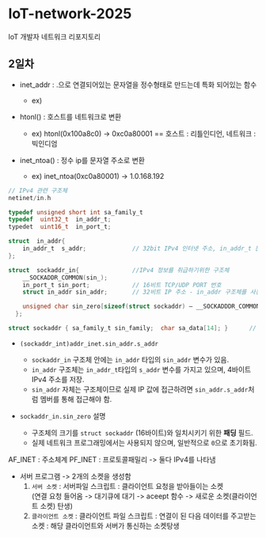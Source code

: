 # IoT-network-2025
IoT 개발자 네트워크 리포지토리

## 2일차

- inet_addr : .으로 연결되어있는 문자열을 정수형태로 만드는데 특화 되어있는 함수
    - ex) 
    
- htonl() : 호스트를 네트워크로 변환
    - ex) htonl(0x100a8c0) -> 0xc0a80001 == 호스트 : 리틀인디언, 네트워크 : 빅인디엄

- inet_ntoa() : 정수 ip를 문자열 주소로 변환
    - ex) inet_ntoa(0xc0a80001) -> 1.0.168.192

```c
// IPv4 관련 구조체
netinet/in.h

typedef unsigned short int sa_family_t
typedef  uint32_t  in_addr_t;
typedet  uint16_t  in_port_t;

struct  in_addr{
    in_addr_t  s_addr;             // 32bit IPv4 인터넷 주소, in_addr_t 는 uint32_t 
};

struct  sockaddr_in{			   //IPv4 정보를 취급하기위한 구조체
    __SOCKADDR_COMMON(sin_);
    in_port_t sin_port;            // 16비트 TCP/UDP PORT 번호
    struct in_addr sin_addr;       // 32비트 IP 주소 - in_addr 구조체를 사용

    unsigned char sin_zero[sizeof(struct sockaddr) – __SOCKADDDR_COMMON_SIZE  - (in_port_t) – (struct in_addr)];   // 16 – 2 - 2 - 4 = 8byte
  };	

struct sockaddr { sa_family_t sin_family;  char sa_data[14]; }      // size : 16byte
```

- `(sockaddr_int)addr_inet.sin_addr.s_addr` 
    - `sockaddr_in` 구조체 안에는 `in_addr` 타입의 `sin_addr` 변수가 있음.
    - `in_addr` 구조체는 `in_addr_t`타입의 `s_addr` 변수를 가지고 있으며, 4바이트 IPv4 주소를 저장.
    - `sin_addr` 자체는 구조체이므로 실제 IP 값에 접근하려면 `sin_addr.s_addr`처럼 멤버를 통해 접근해야 함.

- `sockaddr_in.sin_zero` 설명
    - 구조체의 크기를 `struct sockaddr` (16바이트)와 일치시키기 위한 **패딩** 필드.
    - 실제 네트워크 프로그래밍에서는 사용되지 않으며, 일반적으로 `0`으로 초기화됨.


AF_INET : 주소체계
PF_INET : 프로토콜패밀리
-> 둘다 IPv4를 나타냄

- 서버 프로그램 -> 2개의 소켓을 생성함
    1. `서버 소켓` : 서버파일 스크립트 : 클라이언트 요청을 받아들이는 소켓  
        (연결 요청 들어옴 -> 대기큐에 대기 -> aceept 함수 -> 새로운 소켓(클라이언트 소켓) 탄생)
    2. `클라이언트 소켓` : 클라이언트 파일 스크립트 : 연결이 된 다음 데이터를 주고받는 소켓 : 해당 클라이언트와 서버가 통신하는 소켓탕생

